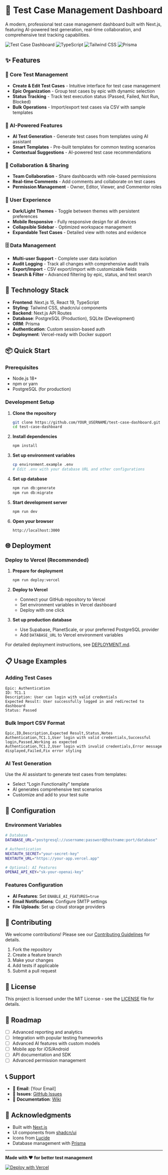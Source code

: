 # 🧪 Test Case Management Dashboard

A modern, professional test case management dashboard built with Next.js, featuring AI-powered test generation, real-time collaboration, and comprehensive test tracking capabilities.

![Test Case Dashboard](https://img.shields.io/badge/Built%20with-Next.js-black?style=for-the-badge&logo=next.js)
![TypeScript](https://img.shields.io/badge/TypeScript-007ACC?style=for-the-badge&logo=typescript&logoColor=white)
![Tailwind CSS](https://img.shields.io/badge/Tailwind_CSS-38B2AC?style=for-the-badge&logo=tailwind-css&logoColor=white)
![Prisma](https://img.shields.io/badge/Prisma-3982CE?style=for-the-badge&logo=Prisma&logoColor=white)

## ✨ Features

### 🎯 Core Test Management
- **Create & Edit Test Cases** - Intuitive interface for test case management
- **Epic Organization** - Group test cases by epic with dynamic selection
- **Status Tracking** - Track test execution status (Passed, Failed, Not Run, Blocked)
- **Bulk Operations** - Import/export test cases via CSV with sample templates

### 🤖 AI-Powered Features
- **AI Test Generation** - Generate test cases from templates using AI assistant
- **Smart Templates** - Pre-built templates for common testing scenarios
- **Contextual Suggestions** - AI-powered test case recommendations

### 👥 Collaboration & Sharing
- **Team Collaboration** - Share dashboards with role-based permissions
- **Real-time Comments** - Add comments and collaborate on test cases
- **Permission Management** - Owner, Editor, Viewer, and Commentor roles

### 🎨 User Experience
- **Dark/Light Themes** - Toggle between themes with persistent preferences
- **Mobile Responsive** - Fully responsive design for all devices
- **Collapsible Sidebar** - Optimized workspace management
- **Expandable Test Cases** - Detailed view with notes and evidence

### 🗄️ Data Management
- **Multi-user Support** - Complete user data isolation
- **Audit Logging** - Track all changes with comprehensive audit trails
- **Export/Import** - CSV export/import with customizable fields
- **Search & Filter** - Advanced filtering by epic, status, and text search

## 🚀 Technology Stack

- **Frontend**: Next.js 15, React 19, TypeScript
- **Styling**: Tailwind CSS, shadcn/ui components
- **Backend**: Next.js API Routes
- **Database**: PostgreSQL (Production), SQLite (Development)
- **ORM**: Prisma
- **Authentication**: Custom session-based auth
- **Deployment**: Vercel-ready with Docker support

## 📦 Quick Start

### Prerequisites
- Node.js 18+ 
- npm or yarn
- PostgreSQL (for production)

### Development Setup

1. **Clone the repository**
   ```bash
   git clone https://github.com/YOUR_USERNAME/test-case-dashboard.git
   cd test-case-dashboard
   ```

2. **Install dependencies**
   ```bash
   npm install
   ```

3. **Set up environment variables**
   ```bash
   cp environment.example .env
   # Edit .env with your database URL and other configurations
   ```

4. **Set up database**
   ```bash
   npm run db:generate
   npm run db:migrate
   ```

5. **Start development server**
   ```bash
   npm run dev
   ```

6. **Open your browser**
   ```
   http://localhost:3000
   ```

## 🌐 Deployment

### Deploy to Vercel (Recommended)

1. **Prepare for deployment**
   ```bash
   npm run deploy:vercel
   ```

2. **Deploy to Vercel**
   - Connect your GitHub repository to Vercel
   - Set environment variables in Vercel dashboard
   - Deploy with one click

3. **Set up production database**
   - Use Supabase, PlanetScale, or your preferred PostgreSQL provider
   - Add `DATABASE_URL` to Vercel environment variables

For detailed deployment instructions, see [DEPLOYMENT.md](./DEPLOYMENT.md).

## 📋 Usage Examples

### Adding Test Cases
```
Epic: Authentication
ID: TC1.1
Description: User can login with valid credentials
Expected Result: User successfully logged in and redirected to dashboard
Status: Passed
```

### Bulk Import CSV Format
```csv
Epic,ID,Description,Expected Result,Status,Notes
Authentication,TC1.1,User login with valid credentials,Successful login,Passed,Working as expected
Authentication,TC1.2,User login with invalid credentials,Error message displayed,Failed,Fix error styling
```

### AI Test Generation
Use the AI assistant to generate test cases from templates:
- Select "Login Functionality" template
- AI generates comprehensive test scenarios
- Customize and add to your test suite

## 🔧 Configuration

### Environment Variables
```bash
# Database
DATABASE_URL="postgresql://username:password@hostname:port/database"

# Authentication
NEXTAUTH_SECRET="your-secret-key"
NEXTAUTH_URL="https://your-app.vercel.app"

# Optional: AI Features
OPENAI_API_KEY="sk-your-openai-key"
```

### Features Configuration
- **AI Features**: Set `ENABLE_AI_FEATURES=true`
- **Email Notifications**: Configure SMTP settings
- **File Uploads**: Set up cloud storage providers

## 🤝 Contributing

We welcome contributions! Please see our [Contributing Guidelines](./CONTRIBUTING.md) for details.

1. Fork the repository
2. Create a feature branch
3. Make your changes
4. Add tests if applicable
5. Submit a pull request

## 📄 License

This project is licensed under the MIT License - see the [LICENSE](./LICENSE) file for details.

## 🎯 Roadmap

- [ ] Advanced reporting and analytics
- [ ] Integration with popular testing frameworks
- [ ] Advanced AI features with custom models
- [ ] Mobile app for iOS/Android
- [ ] API documentation and SDK
- [ ] Advanced permission management

## 📞 Support

- 📧 **Email**: [Your Email]
- 🐛 **Issues**: [GitHub Issues](https://github.com/YOUR_USERNAME/test-case-dashboard/issues)
- 📖 **Documentation**: [Wiki](https://github.com/YOUR_USERNAME/test-case-dashboard/wiki)

## 🌟 Acknowledgments

- Built with [Next.js](https://nextjs.org/)
- UI components from [shadcn/ui](https://ui.shadcn.com/)
- Icons from [Lucide](https://lucide.dev/)
- Database management with [Prisma](https://prisma.io/)

---

**Made with ❤️ for better test management**

[![Deploy with Vercel](https://vercel.com/button)](https://vercel.com/new/clone?repository-url=https://github.com/YOUR_USERNAME/test-case-dashboard)